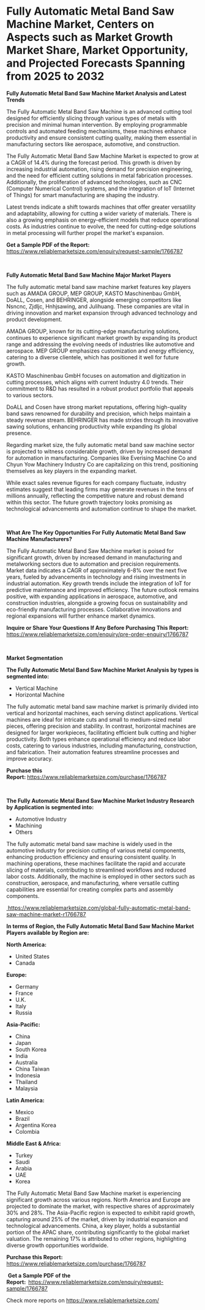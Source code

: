 <p><h1>Fully Automatic Metal Band Saw Machine Market, Centers on Aspects such as Market Growth Market Share, Market Opportunity, and Projected Forecasts Spanning from 2025 to 2032</h1></p><p><strong>Fully Automatic Metal Band Saw Machine Market Analysis and Latest Trends</strong></p>
<p><p>The Fully Automatic Metal Band Saw Machine is an advanced cutting tool designed for efficiently slicing through various types of metals with precision and minimal human intervention. By employing programmable controls and automated feeding mechanisms, these machines enhance productivity and ensure consistent cutting quality, making them essential in manufacturing sectors like aerospace, automotive, and construction.</p><p>The Fully Automatic Metal Band Saw Machine Market is expected to grow at a CAGR of 14.4% during the forecast period. This growth is driven by increasing industrial automation, rising demand for precision engineering, and the need for efficient cutting solutions in metal fabrication processes. Additionally, the proliferation of advanced technologies, such as CNC (Computer Numerical Control) systems, and the integration of IoT (Internet of Things) for smart manufacturing are shaping the industry.</p><p>Latest trends indicate a shift towards machines that offer greater versatility and adaptability, allowing for cutting a wider variety of materials. There is also a growing emphasis on energy-efficient models that reduce operational costs. As industries continue to evolve, the need for cutting-edge solutions in metal processing will further propel the market's expansion.</p></p>
<p><strong>Get a Sample PDF of the Report:&nbsp;</strong> <a href="https://www.reliablemarketsize.com/enquiry/request-sample/1766787?utm_campaign=2276&utm_medium=2&utm_source=Github&utm_content=ia&utm_term=27022025&utm_id=fully-automatic-metal-band-saw-machine">https://www.reliablemarketsize.com/enquiry/request-sample/1766787</a></p>
<p>&nbsp;</p>
<p><strong>Fully Automatic Metal Band Saw Machine Major Market Players</strong></p>
<p><p>The fully automatic metal band saw machine market features key players such as AMADA GROUP, MEP GROUP, KASTO Maschinenbau GmbH, DoALL, Cosen, and BEHRINGER, alongside emerging competitors like Nsncnc, Zjdljc, Hnhjsawing, and Julihuang. These companies are vital in driving innovation and market expansion through advanced technology and product development.</p><p>AMADA GROUP, known for its cutting-edge manufacturing solutions, continues to experience significant market growth by expanding its product range and addressing the evolving needs of industries like automotive and aerospace. MEP GROUP emphasizes customization and energy efficiency, catering to a diverse clientele, which has positioned it well for future growth.</p><p>KASTO Maschinenbau GmbH focuses on automation and digitization in cutting processes, which aligns with current Industry 4.0 trends. Their commitment to R&D has resulted in a robust product portfolio that appeals to various sectors.</p><p>DoALL and Cosen have strong market reputations, offering high-quality band saws renowned for durability and precision, which helps maintain a steady revenue stream. BEHRINGER has made strides through its innovative sawing solutions, enhancing productivity while expanding its global presence.</p><p>Regarding market size, the fully automatic metal band saw machine sector is projected to witness considerable growth, driven by increased demand for automation in manufacturing. Companies like Everising Machine Co and Chyun Yow Machinery Industry Co are capitalizing on this trend, positioning themselves as key players in the expanding market.</p><p>While exact sales revenue figures for each company fluctuate, industry estimates suggest that leading firms may generate revenues in the tens of millions annually, reflecting the competitive nature and robust demand within this sector. The future growth trajectory looks promising as technological advancements and automation continue to shape the market.</p></p>
<p>&nbsp;</p>
<p><strong>What Are The Key Opportunities For Fully Automatic Metal Band Saw Machine Manufacturers?</strong></p>
<p><p>The Fully Automatic Metal Band Saw Machine market is poised for significant growth, driven by increased demand in manufacturing and metalworking sectors due to automation and precision requirements. Market data indicates a CAGR of approximately 6-8% over the next five years, fueled by advancements in technology and rising investments in industrial automation. Key growth trends include the integration of IoT for predictive maintenance and improved efficiency. The future outlook remains positive, with expanding applications in aerospace, automotive, and construction industries, alongside a growing focus on sustainability and eco-friendly manufacturing processes. Collaborative innovations and regional expansions will further enhance market dynamics.</p></p>
<p><strong>Inquire or Share Your Questions If Any Before Purchasing This Report:</strong> <a href="https://www.reliablemarketsize.com/enquiry/pre-order-enquiry/1766787?utm_campaign=2276&utm_medium=2&utm_source=Github&utm_content=ia&utm_term=27022025&utm_id=fully-automatic-metal-band-saw-machine">https://www.reliablemarketsize.com/enquiry/pre-order-enquiry/1766787</a></p>
<p>&nbsp;</p>
<p><strong>Market Segmentation</strong></p>
<p><strong>The Fully Automatic Metal Band Saw Machine Market Analysis by types is segmented into:</strong></p>
<p><ul><li>Vertical Machine</li><li>Horizontal Machine</li></ul></p>
<p><p>The fully automatic metal band saw machine market is primarily divided into vertical and horizontal machines, each serving distinct applications. Vertical machines are ideal for intricate cuts and small to medium-sized metal pieces, offering precision and stability. In contrast, horizontal machines are designed for larger workpieces, facilitating efficient bulk cutting and higher productivity. Both types enhance operational efficiency and reduce labor costs, catering to various industries, including manufacturing, construction, and fabrication. Their automation features streamline processes and improve accuracy.</p></p>
<p><strong>Purchase this Report:&nbsp;</strong><a href="https://www.reliablemarketsize.com/purchase/1766787?utm_campaign=2276&utm_medium=2&utm_source=Github&utm_content=ia&utm_term=27022025&utm_id=fully-automatic-metal-band-saw-machine">https://www.reliablemarketsize.com/purchase/1766787</a></p>
<p>&nbsp;</p>
<p><strong>The Fully Automatic Metal Band Saw Machine Market Industry Research by Application is segmented into:</strong></p>
<p><ul><li>Automotive Industry</li><li>Machining</li><li>Others</li></ul></p>
<p><p>The fully automatic metal band saw machine is widely used in the automotive industry for precision cutting of various metal components, enhancing production efficiency and ensuring consistent quality. In machining operations, these machines facilitate the rapid and accurate slicing of materials, contributing to streamlined workflows and reduced labor costs. Additionally, the machine is employed in other sectors such as construction, aerospace, and manufacturing, where versatile cutting capabilities are essential for creating complex parts and assembly components.</p></p>
<p><a href="https://www.reliablemarketsize.com/global-fully-automatic-metal-band-saw-machine-market-r1766787?utm_campaign=2276&utm_medium=2&utm_source=Github&utm_content=ia&utm_term=27022025&utm_id=fully-automatic-metal-band-saw-machine">&nbsp;https://www.reliablemarketsize.com/global-fully-automatic-metal-band-saw-machine-market-r1766787</a></p>
<p><strong>In terms of Region, the Fully Automatic Metal Band Saw Machine Market Players available by Region are:</strong></p>
<p>
    <p> <strong> North America: </strong>
        <ul>
            <li>United States</li>
            <li>Canada</li>
        </ul>
        </p> 
    <p> <strong> Europe: </strong>
        <ul>
            <li>Germany</li>
            <li>France</li>
            <li>U.K.</li>
            <li>Italy</li>
            <li>Russia</li>
        </ul>
        </p> 
    <p> <strong> Asia-Pacific: </strong>
        <ul>
            <li>China</li>
            <li>Japan</li>
            <li>South Korea</li>
            <li>India</li>
            <li>Australia</li>
            <li>China Taiwan</li>
            <li>Indonesia</li>
            <li>Thailand</li>
            <li>Malaysia</li>
        </ul>
        </p> 
    <p> <strong> Latin America: </strong>
        <ul>
            <li>Mexico</li>
            <li>Brazil</li>
            <li>Argentina Korea</li>
            <li>Colombia</li>
        </ul>
        </p> 
    <p> <strong> Middle East & Africa: </strong>
        <ul>
            <li>Turkey</li>
            <li>Saudi</li>
            <li>Arabia</li>
            <li>UAE</li>
            <li>Korea</li>
        </ul>
    </p>
    </p>
<p><p>The Fully Automatic Metal Band Saw Machine market is experiencing significant growth across various regions. North America and Europe are projected to dominate the market, with respective shares of approximately 30% and 28%. The Asia-Pacific region is expected to exhibit rapid growth, capturing around 25% of the market, driven by industrial expansion and technological advancements. China, a key player, holds a substantial portion of the APAC share, contributing significantly to the global market valuation. The remaining 17% is attributed to other regions, highlighting diverse growth opportunities worldwide.</p></p>
<p><strong>Purchase this Report: </strong><a href="https://www.reliablemarketsize.com/purchase/1766787?utm_campaign=2276&utm_medium=2&utm_source=Github&utm_content=ia&utm_term=27022025&utm_id=fully-automatic-metal-band-saw-machine">https://www.reliablemarketsize.com/purchase/1766787</a></p>
<p>&nbsp;<strong>Get a Sample PDF of the Report:&nbsp;&nbsp;</strong><a href="https://www.reliablemarketsize.com/enquiry/request-sample/1766787?utm_campaign=2276&utm_medium=2&utm_source=Github&utm_content=ia&utm_term=27022025&utm_id=fully-automatic-metal-band-saw-machine">https://www.reliablemarketsize.com/enquiry/request-sample/1766787</a></p>
<p><strong></strong></p>
<p>Check more reports on <a href="https://www.reliablemarketsize.com/?utm_campaign=2276&utm_medium=2&utm_source=Github&utm_content=ia&utm_term=27022025&utm_id=fully-automatic-metal-band-saw-machine">https://www.reliablemarketsize.com/</a></p>